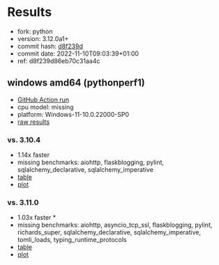 # Results

- fork: python
- version: 3.12.0a1+
- commit hash: [d8f239d](https://github.com/python/cpython/commit/d8f239d)
- commit date: 2022-11-10T09:03:39+01:00
- ref: d8f239d86eb70c31aa4c

## windows amd64 (pythonperf1)

- [GitHub Action run](https://github.com/faster-cpython/benchmarking/actions/runs/4610015131)
- cpu model: missing
- platform: Windows-11-10.0.22000-SP0
- [raw results](bm-20221110-pythonperf1-amd64-python-d8f239d86eb70c31aa4c-3.12.0a1%2B-d8f239d.json)

### vs. 3.10.4

- 1.14x faster
- missing benchmarks: aiohttp, flaskblogging, pylint, sqlalchemy_declarative, sqlalchemy_imperative
- [table](bm-20221110-pythonperf1-amd64-python-d8f239d86eb70c31aa4c-3.12.0a1%2B-d8f239d-vs-3.10.4.md)
- [plot](bm-20221110-pythonperf1-amd64-python-d8f239d86eb70c31aa4c-3.12.0a1%2B-d8f239d-vs-3.10.4.png)

### vs. 3.11.0

- 1.03x faster \*
- missing benchmarks: aiohttp, asyncio_tcp_ssl, flaskblogging, pylint, richards_super, sqlalchemy_declarative, sqlalchemy_imperative, tomli_loads, typing_runtime_protocols
- [table](bm-20221110-pythonperf1-amd64-python-d8f239d86eb70c31aa4c-3.12.0a1%2B-d8f239d-vs-3.11.0.md)
- [plot](bm-20221110-pythonperf1-amd64-python-d8f239d86eb70c31aa4c-3.12.0a1%2B-d8f239d-vs-3.11.0.png)

